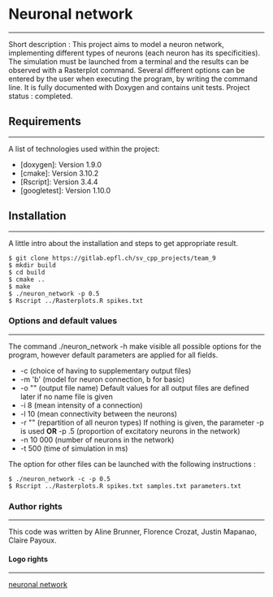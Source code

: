 
# Neuronal network
***
Short description : This project aims to model a neuron network, implementing different types of neurons (each neuron has its specificities). The simulation must be launched from a terminal and the results can be observed with a Rasterplot command. Several different options can be entered by the user when executing the program, by writing the command line. It is fully documented with Doxygen and contains unit tests.
Project status : completed.

## Requirements
***
A list of technologies used within the project:
* [doxygen]: Version 1.9.0
* [cmake]: Version 3.10.2
* [Rscript]: Version 3.4.4
* [googletest]: Version 1.10.0

## Installation
***
A little intro about the installation and steps to get appropriate result.
```
$ git clone https://gitlab.epfl.ch/sv_cpp_projects/team_9
$ mkdir build
$ cd build
$ cmake ..
$ make
$ ./neuron_network -p 0.5
$ Rscript ../Rasterplots.R spikes.txt
```

### Options and default values
***
The command ./neuron_network -h make visible all possible options for the program, however default parameters are applied for all fields.
* -c (choice of having to supplementary output files)
* -m 'b' (model for neuron connection, b for basic)
* -o "" (output file name) Default values for all output files are defined later if no name file is given
* -i 8 (mean intensity of a connection)
* -l 10 (mean connectivity between the neurons)
* -r "" (repartition of all neuron types) If nothing is given, the parameter -p is used  **OR**  -p .5 (proportion of excitatory neurons in the network)
* -n 10 000 (number of neurons in the network)
* -t 500 (time of simulation in ms)

The option for other files can be launched with the following instructions :
```
$ ./neuron_network -c -p 0.5
$ Rscript ../Rasterplots.R spikes.txt samples.txt parameters.txt
```

### Author rights
***
This code was written by Aline Brunner, Florence Crozat, Justin Mapanao, Claire Payoux.

#### Logo rights
***
[neuronal network](https://www.freepng.fr/png-4j8gg0/)